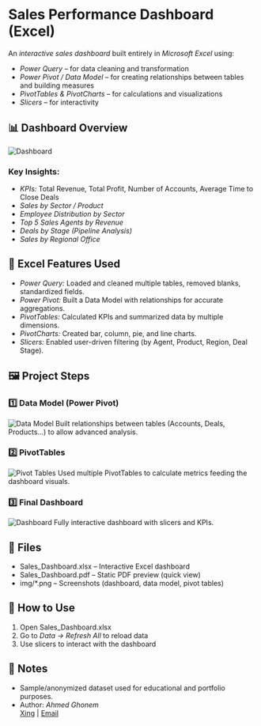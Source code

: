 # Sales Performance Dashboard (Excel)

An *interactive sales dashboard* built entirely in *Microsoft Excel* using:
- *Power Query* – for data cleaning and transformation
- *Power Pivot / Data Model* – for creating relationships between tables and building measures
- *PivotTables & PivotCharts* – for calculations and visualizations
- *Slicers* – for interactivity

## 📊 Dashboard Overview
![Dashboard](img/overview.png)

### Key Insights:
- *KPIs:* Total Revenue, Total Profit, Number of Accounts, Average Time to Close Deals
- *Sales by Sector / Product*
- *Employee Distribution by Sector*
- *Top 5 Sales Agents by Revenue*
- *Deals by Stage (Pipeline Analysis)*
- *Sales by Regional Office*

## 🔧 Excel Features Used
- *Power Query:* Loaded and cleaned multiple tables, removed blanks, standardized fields.
- *Power Pivot:* Built a Data Model with relationships for accurate aggregations.
- *PivotTables:* Calculated KPIs and summarized data by multiple dimensions.
- *PivotCharts:* Created bar, column, pie, and line charts.
- *Slicers:* Enabled user-driven filtering (by Agent, Product, Region, Deal Stage).

## 🖼 Project Steps

### 1️⃣ Data Model (Power Pivot)
![Data Model](img/data_model.png)
Built relationships between tables (Accounts, Deals, Products...) to allow advanced analysis.

### 2️⃣ PivotTables
![Pivot Tables](img/pivot_tables.png)
Used multiple PivotTables to calculate metrics feeding the dashboard visuals.

### 3️⃣ Final Dashboard
![Dashboard](img/overview.png)
Fully interactive dashboard with slicers and KPIs.

## 📂 Files
- Sales_Dashboard.xlsx – Interactive Excel dashboard
- Sales_Dashboard.pdf – Static PDF preview (quick view)
- img/*.png – Screenshots (dashboard, data model, pivot tables)

## 🚀 How to Use
1. Open Sales_Dashboard.xlsx
2. Go to *Data → Refresh All* to reload data
3. Use slicers to interact with the dashboard

## 🧾 Notes
- Sample/anonymized dataset used for educational and portfolio purposes.
- Author: *Ahmed Ghonem*  
  [Xing](https://www.xing.com/profile/Ahmed_Ghonem096187) | [Email](a.ghonem2222@gmail.com)
